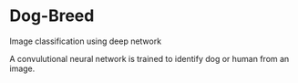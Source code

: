 # Dog-Breed
Image classification using deep network


A convulutional neural network is trained to identify dog or human from an image.
